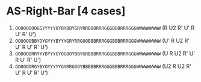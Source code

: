 # AS-Right-Bar [4 cases]

1. `OOOOOOOOGGYYYYYOYBYBBYGRYRRBBBRRRGGGBBBRRRGGGWWWWWWWWW` (R U2 R' U' R U' R' U')
1. `OOOOOOBBYOYGYYYBYYYGRYRRGOOBBBRRRGGGBBBRRRGGGWWWWWWWWW` (U' R U2 R' U' R U' R' U')
1. `OOOOOORRYYYBYYYGYOGOOYBBYGRBBBRRRGGGBBBRRRGGGWWWWWWWWW` (U R U2 R' U' R U' R' U')
1. `OOOOOORGYBYOYYYYYGYRRGOOYBBBBBRRRGGGBBBRRRGGGWWWWWWWWW` (U2 R U2 R' U' R U' R' U')

